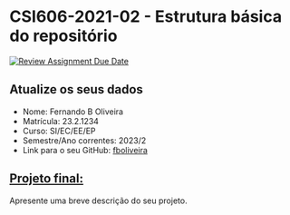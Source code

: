 # **CSI606-2021-02 - Estrutura básica do repositório**

[![Review Assignment Due Date](https://classroom.github.com/assets/deadline-readme-button-24ddc0f5d75046c5622901739e7c5dd533143b0c8e959d652212380cedb1ea36.svg)](https://classroom.github.com/a/OP3aNSDP)

## Atualize os seus dados

- Nome: Fernando B Oliveira
- Matrícula: 23.2.1234
- Curso: SI/EC/EE/EP
- Semestre/Ano correntes: 2023/2
- Link para o seu GitHub: [fboliveira](https://github.com/fboliveira)

## [Projeto final:](./Projeto/README.md)

Apresente uma breve descrição do seu projeto.
